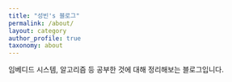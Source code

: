 ```yaml
---
title: "성빈's 블로그"
permalink: /about/
layout: category
author_profile: true
taxonomy: about
---
```




임베디드 시스템, 알고리즘 등 공부한 것에 대해 정리해보는 블로그입니다.

